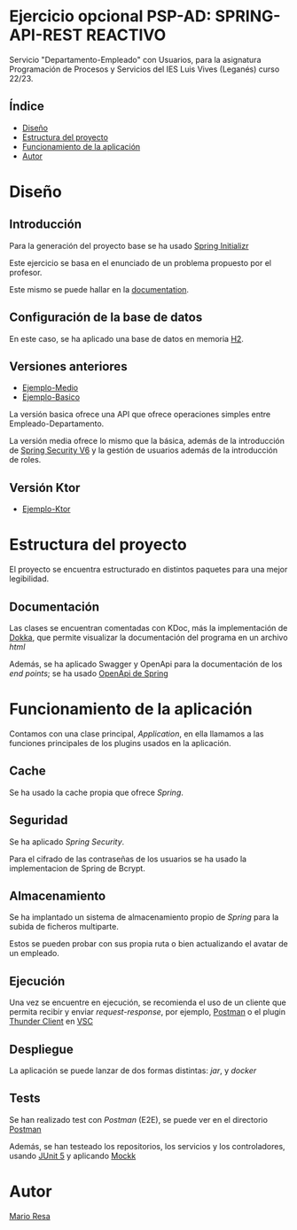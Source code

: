 # Ejercicio opcional PSP-AD: SPRING-API-REST REACTIVO

Servicio "Departamento-Empleado" con Usuarios, para la asignatura Programación de Procesos y Servicios
del IES Luis Vives (Leganés) curso 22/23.

## Índice

- [Diseño](#diseño)
- [Estructura del proyecto](#estructura-del-proyecto)
- [Funcionamiento de la aplicación](#funcionamiento-de-la-aplicación)
- [Autor](#autor)

# Diseño

## Introducción

Para la generación del proyecto base se ha usado [Spring Initializr](https://start.spring.io/)

Este ejercicio se basa en el enunciado de un problema propuesto por el profesor.

Este mismo se puede hallar en la [documentation](./documentation).

## Configuración de la base de datos

En este caso, se ha aplicado una base de datos en memoria [H2](https://www.h2database.com/html/main.html).

## Versiones anteriores

- [Ejemplo-Medio](https://github.com/Mario999X/EmpleadoDepartamentoSpringMedio)
- [Ejemplo-Basico](https://github.com/Mario999X/EmpleadoDepartamentoSpringBasico)

La versión basica ofrece una API que ofrece operaciones simples entre Empleado-Departamento.

La versión media ofrece lo mismo que la básica, además de la introducción
de [Spring Security V6](https://docs.spring.io/spring-security/reference/index.html)
y la gestión de usuarios además de la introducción de roles.

## Versión Ktor

- [Ejemplo-Ktor](https://github.com/Mario999X/EmpleadoDepartamentoKtor_Opcional)

# Estructura del proyecto

El proyecto se encuentra estructurado en distintos paquetes para una mejor legibilidad.

## Documentación

Las clases se encuentran comentadas con KDoc, más la implementación
de [Dokka](https://kotlinlang.org/docs/dokka-introduction.html), que permite visualizar la documentación del programa en
un archivo *html*

Además, se ha aplicado Swagger y OpenApi para la documentación de los *end points*; se ha usado
[OpenApi de Spring](https://springdoc.org/)

# Funcionamiento de la aplicación

Contamos con una clase principal, *Application*, en ella llamamos a las funciones principales de los plugins usados
en la aplicación.

## Cache

Se ha usado la cache propia que ofrece *Spring*.

## Seguridad

Se ha aplicado *Spring Security*.

Para el cifrado de las contraseñas de los usuarios se ha usado la implementacion de Spring de Bcrypt.

## Almacenamiento

Se ha implantado un sistema de almacenamiento propio de *Spring* para la subida de ficheros multiparte.

Estos se pueden probar con sus propia ruta o bien actualizando el avatar de un empleado.

## Ejecución

Una vez se encuentre en ejecución, se recomienda el uso de un cliente que permita recibir y enviar *request-response*,
por ejemplo, [Postman](https://www.postman.com/) o el plugin [Thunder Client](https://www.thunderclient.com/)
en [VSC](https://code.visualstudio.com/)

## Despliegue

La aplicación se puede lanzar de dos formas distintas: *jar*, y *docker*

## Tests

Se han realizado test con *Postman* (E2E), se puede ver en el directorio [Postman](./postman)

Además, se han testeado los repositorios, los servicios y los controladores, usando [JUnit 5](https://junit.org/junit5/)
y
aplicando [Mockk](https://mockk.io/)

# Autor

[Mario Resa](https://github.com/Mario999X)
